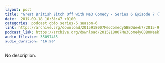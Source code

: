 ```yaml
---
layout: post
title: "Great British Bitch Off with Me3 Comedy - Series 6 Episode 7 (Tall Pie)"
date:  2015-09-18 10:38:47 +0100
categories: podcast gbbo series-6 season-6
link: https://archive.org/download/2015918007Me3ComedyGBBOWeek7/2015-9-18-007-Me3_Comedy--GBBO-Week7.mp3
podcast_link: https://archive.org/download/2015918007Me3ComedyGBBOWeek7/2015-9-18-007-Me3_Comedy--GBBO-Week7.mp3
audio_filesize: 35097485
audio_duration: "16:56"
---
```

No description.
